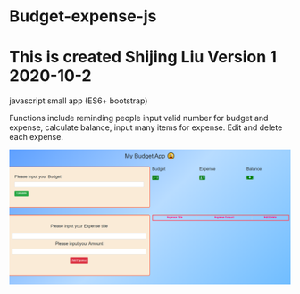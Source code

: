 # Budget-expense-js

# This is created Shijing Liu Version 1 2020-10-2

javascript small app (ES6+ bootstrap)

Functions include reminding people input valid number for budget and expense,
calculate balance,
input many items for expense.
Edit and delete each expense.

![](2020-10-11-16-40-14.png)
